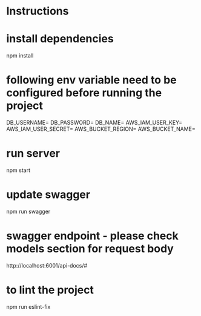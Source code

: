 # Instructions

# install dependencies

npm install

# following env variable need to be configured before running the project

DB_USERNAME=
DB_PASSWORD=
DB_NAME=
AWS_IAM_USER_KEY=
AWS_IAM_USER_SECRET=
AWS_BUCKET_REGION=
AWS_BUCKET_NAME=

# run server
npm start

# update swagger

npm run swagger

# swagger endpoint - please check models section for request body

http://localhost:6001/api-docs/#

# to lint the project

npm run eslint-fix
